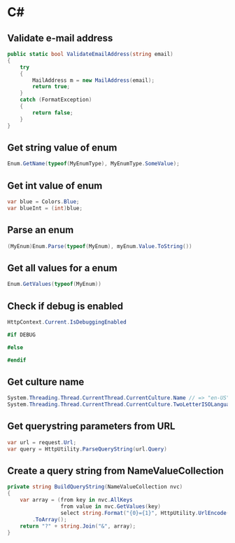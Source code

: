 C#
===

## Validate e-mail address

```cs
public static bool ValidateEmailAddress(string email)
{
    try
    {
        MailAddress m = new MailAddress(email);
        return true;
    }
    catch (FormatException)
    {
        return false;
    }
}
```

## Get string value of enum

```cs
Enum.GetName(typeof(MyEnumType), MyEnumType.SomeValue);
```

## Get int value of enum

```cs
var blue = Colors.Blue;
var blueInt = (int)blue;
```

## Parse an enum

```cs
(MyEnum)Enum.Parse(typeof(MyEnum), myEnum.Value.ToString())
```

## Get all values for a enum

```cs
Enum.GetValues(typeof(MyEnum))
```

## Check if debug is enabled

```cs
HttpContext.Current.IsDebuggingEnabled

#if DEBUG

#else

#endif
```

## Get culture name

```cs
System.Threading.Thread.CurrentThread.CurrentCulture.Name // => "en-US"
System.Threading.Thread.CurrentThread.CurrentCulture.TwoLetterISOLanguageName // => "en"
```

## Get querystring parameters from URL
```cs
var url = request.Url;
var query = HttpUtility.ParseQueryString(url.Query)
```

## Create a query string from NameValueCollection
```cs
private string BuildQueryString(NameValueCollection nvc)
{
    var array = (from key in nvc.AllKeys
                 from value in nvc.GetValues(key)
                 select string.Format("{0}={1}", HttpUtility.UrlEncode(key), HttpUtility.UrlEncode(value)))
        .ToArray();
    return "?" + string.Join("&", array);
}
```


